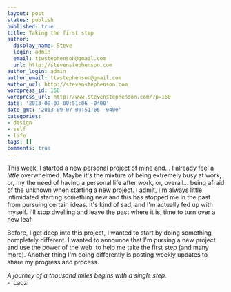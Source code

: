 ```yaml
---
layout: post
status: publish
published: true
title: Taking the first step
author:
  display_name: Steve
  login: admin
  email: ttwstephenson@gmail.com
  url: http://stevenstephenson.com
author_login: admin
author_email: ttwstephenson@gmail.com
author_url: http://stevenstephenson.com
wordpress_id: 160
wordpress_url: http://www.stevenstephenson.com/?p=160
date: '2013-09-07 00:51:06 -0400'
date_gmt: '2013-09-07 00:51:06 -0400'
categories:
- design
- self
- life
tags: []
comments: true
---
```

<p>This week, I started a new personal project of mine and... I already feel a<em> little</em> overwhelmed. Maybe it's the mixture of being extremely busy at work, or, my the need of having a personal life after work, or, overall… being afraid of the unknown when starting a new project. I admit, I'm always little intimidated starting something new and this has stopped me in the past from pursuing certain ideas. It's kind of sad, and I'm actually fed up with myself. I'll stop dwelling and leave the past where it is, time to turn over a new leaf.</p>
<p>Before, I get deep into this project, I wanted to start by doing something completely different. I wanted to announce that I'm pursing a new project and use the power of the web  to help me take the first step (and many more). Another thing I'm doing differently is posting weekly updates to share my progress and process.</p>
<p><i>A journey of a thousand miles begins with a single step.</i><br />
-  Laozi</p>

